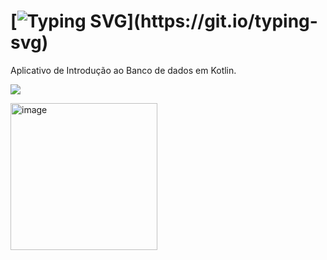 # [![Typing SVG](https://readme-typing-svg.herokuapp.com/?color=b87e8d&size=35&center=true&vCenter=true&width=1000&lines=App+de+introdução+ao+bd!;Desenvolvido+em+kotlin!)](https://git.io/typing-svg)

Aplicativo de Introdução ao Banco de dados em Kotlin.

 <a href="Database_App/app/src/main/java/com/example/myapplication/MainActivity.kt" target="_blank"><img src="https://img.shields.io/badge/App-0D1117?style=for-the-badge&logo=android-studio&logoColor=7d5b8c"></a>

<img width="235" alt="image" src="https://github.com/user-attachments/assets/792db470-08ba-4987-bb5d-184710a413fb">
